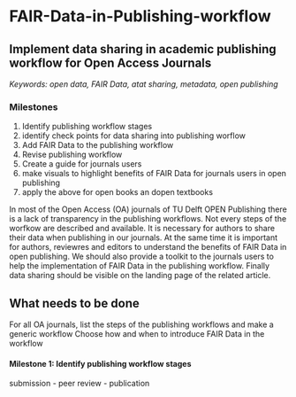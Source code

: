 # FAIR-Data-in-Publishing-workflow
## Implement data sharing in academic publishing workflow for Open Access Journals ##

*Keywords: open data, FAIR Data, atat sharing, metadata, open publishing*

### Milestones ###
1. Identify publishing workflow stages
2. identify check points for data sharing into publishing worflow
3. Add FAIR Data to the publishing workflow 
4. Revise publishing workflow
6. Create a guide for journals users 
7. make visuals to highlight benefits of FAIR Data for journals users in open publishing
8. apply the above for open books an dopen textbooks


In most of the Open Access (OA) journals of TU Delft OPEN Publishing there is a lack of transparency in the publishing workflows. Not every steps of the worfkow are described and available. It is necessary for authors to share their data when publishing in our journals. At the same time it is important for authors, reviewres and editors to understand the benefits of FAIR Data in open publishing. We should also provide a toolkit to the journals users to help the implementation of FAIR Data in the publishing workflow. Finally data sharing should be visible on the landing page of the related article. 

## What needs to be done ##

For all OA journals, list the steps of the publishing workflows and make a generic workflow
Choose how and when to introduce FAIR Data in the workflow

#### Milestone 1: Identify publishing workflow stages ####
submission - peer review - publication 

